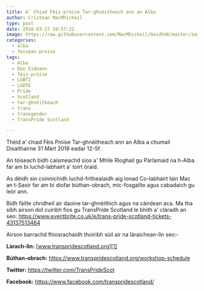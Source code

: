 ```yaml
---
title: A’ Chiad Fèis-pròise Tar-ghnèitheach ann an Alba
author: Crìstean MacMhìcheil
type: post
date: 2018-03-27 19:57:22
image: https://raw.githubusercontent.com/MacMhicheil/GeidhUK/master/images/2018-03-24-a-chiad-feis-proise-pheairt.jpg
categories:
  - alba
  - feisean-proise
tags:
  - Alba
  - Dùn Èideann
  - fèis-pròise
  - LGBTI
  - LGDTE
  - Pride
  - Scotland
  - tar-ghnèitheach
  - trans
  - transgender
  - TransPride Scotland

---
```


Thèid a' chiad Fèis Pròise Tar-ghnèitheach ann an Alba a chumail Disaithairne 31 Màrt 2018 eadar 12-5f.

<!--more-->

An tòiseach bidh caismeachd sìos a' Mhìle Rìoghail gu Pàrlamaid na h-Alba far am bi luchd-labhairt a' toirt òraid.

As dèidh sin coinnichidh luchd-frithealaidh aig Ionad Co-labhairt Iain Mac an t-Saoir far am bi diofar bùthan-obrach, mic-fosgailte agus cabadaich gu leòr ann.

Bidh fàilte chridheil air daoine tar-ghnèithich agus na càirdean aca. Ma tha sibh airson dol cuiribh fios gu TransPride Scotland le bhith a' clàradh an seo: <https://www.eventbrite.co.uk/e/trans-pride-scotland-tickets-43137513464>

Airson barrachd fhiosrachaidh thoiribh sùil air na làraichean-lìn seo:-

**Làrach-lìn:** [www.transpridescotland.org][1]

**Bùthan-obrach:** <https://www.transpridescotland.org/workshop-schedule>

**Twitter:** <https://twitter.com/TransPrideScot>

**Face﻿**﻿**book:** <https://www.facebook.com/transpridescotland/>

 [1]: http://www.transpridescotland.org/
